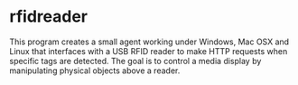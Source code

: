 rfidreader
==========

This program creates a small agent working under Windows, Mac OSX and Linux that interfaces with a USB RFID reader to make HTTP requests when specific tags are detected. The goal is to control a media display by manipulating physical objects above a reader.


